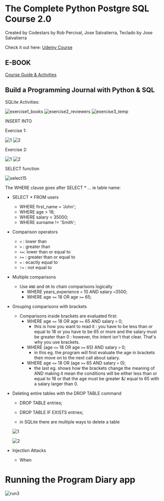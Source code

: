 # The Complete Python Postgre SQL Course 2.0
Created by Codestars by Rob Percival, Jose Salvatierra, Teclado by Jose Salvatierra

Check it out here: [Udemy Course](https://www.udemy.com/course/complete-python-postgresql-database-course/)

## E-BOOK 
[Course Guide & Activities](https://pysql.tecladocode.com)


## Build a Programming Journal with Python & SQL

SQLite Activities: 

![exercise1_books](https://user-images.githubusercontent.com/83961643/151131755-43587f1b-2006-4d05-9322-0ffff6415361.jpeg)
![exercise2_reviewers](https://user-images.githubusercontent.com/83961643/151131778-2a84c4ac-c585-45ef-9827-e7c045020b9d.jpeg)
![exercise3_temp](https://user-images.githubusercontent.com/83961643/151131788-c27bdb03-8733-430e-8278-812d5c82b3d5.jpeg)

INSERT INTO 

Exercise 1:

![1](https://user-images.githubusercontent.com/83961643/151775135-8adeaeaf-93b0-46b3-99a7-b34632831ca7.jpeg)
![2](https://user-images.githubusercontent.com/83961643/151775155-8994d74b-e43e-4de6-a56e-6b6e7f2fbc73.jpeg)

Exercise 2:

![1](https://user-images.githubusercontent.com/83961643/151790336-be531890-f9eb-4830-8d3e-42a1195f4f06.jpeg)
![2](https://user-images.githubusercontent.com/83961643/151790322-ca27e9fb-7d09-437e-a2b0-38ba6f55f144.jpeg)


SELECT function

![select15](https://user-images.githubusercontent.com/83961643/153846585-af33c82b-7eec-43b6-bfee-8525c84875df.jpeg)


The WHERE clause goes after SELECT * ... ie table name:

- SELECT * FROM users
    - WHERE first_name = 'John';
    - WHERE age > 18;
    - WHERE salary < 35000;
    - WHERE surname != 'Smith';

- Comparison operators
    - `<` : lower than
    - `>` : greater than
    - `<=`: lower than or equal to 
    - `>=` : greater than or equal to 
    - `=` : ecactly equal to 
    - `!=` : not equal to 

- Multiple comparisons 
    - Use `AND` and `OR` to chain comparisons logically
        - WHERE years_experience `>` 10 AND salary `<`3500;
        - WHERE age `<=` 18 OR age `>=` 65;

- Grouping comparisons with brackets
    - Comparisons inside brackets are evaluated first:
        - WHERE age `<=` 18 OR age `>=` 65 AND salary `>` 0;
            - this is how you want to read it : you have to be less than or equal to 18 or you have to be 65 or more and the salary must be greater than 0 : however, the intent isn't that clear. That's why you use brackets. 
        - WHERE (age `<=` 18 OR age `>=` 65) AND salary `>` 0;
            - in this eg. the program will first evaluate the age in brackets then move on to the next call about salary. 
        - WHERE age `<=` 18 OR (age `>=` 65 AND salary `>` 0);
            - the last eg. shows how the brackets change the meaning of AND making it mean the conditions will be either less than or equal to 18 or that the age must be greater &/ equal to 65 with a salary larger than 0. 


- Deleting entire tables with the DROP TABLE command 
    - DROP TABLE entries;
    - DROP TABLE IF EXISTS entries;

    - in SQLite there are multiple ways to delete a table 
    
    ![1](https://user-images.githubusercontent.com/83961643/154542042-c7b89ac5-eb89-4bb3-b079-9320f7e2064d.png)

    ![2](https://user-images.githubusercontent.com/83961643/154542044-34ce1bcb-1775-4145-bb71-788fcffd3e4f.png)

- Injection Attacks 
    - When 

# Running the Program Diary app 

![run3](https://user-images.githubusercontent.com/83961643/154639582-41952397-0974-4f72-82a8-837264ce091e.jpeg)

